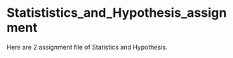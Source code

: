 # Statististics_and_Hypothesis_assignment

Here are 2 assignment file of Statistics and Hypothesis.
